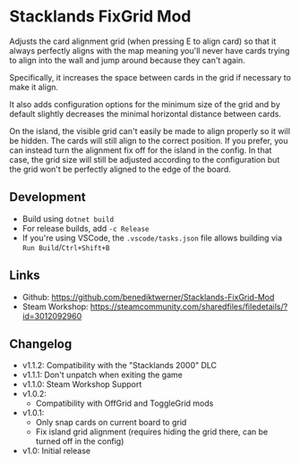# Stacklands FixGrid Mod

Adjusts the card alignment grid (when pressing E to align card) so that it always perfectly aligns with the map
meaning you'll never have cards trying to align into the wall and jump around because they can't again.

Specifically, it increases the space between cards in the grid if necessary to make it align.

It also adds configuration options for the minimum size of the grid and by default slightly decreases the minimal horizontal distance between
cards.

On the island, the visible grid can't easily be made to align properly so it will be hidden. The cards will still align to the
correct position. If you prefer, you can instead turn the alignment fix off for the island in the config. In that case, the grid
size will still be adjusted according to the configuration but the grid won't be perfectly aligned to the edge of the board.

## Development

- Build using `dotnet build`
- For release builds, add `-c Release`
- If you're using VSCode, the `.vscode/tasks.json` file allows building via `Run Build`/`Ctrl+Shift+B`

## Links

- Github: https://github.com/benediktwerner/Stacklands-FixGrid-Mod
- Steam Workshop: https://steamcommunity.com/sharedfiles/filedetails/?id=3012092960

## Changelog

- v1.1.2: Compatibility with the "Stacklands 2000" DLC
- v1.1.1: Don't unpatch when exiting the game
- v1.1.0: Steam Workshop Support
- v1.0.2:
  - Compatibility with OffGrid and ToggleGrid mods
- v1.0.1:
  - Only snap cards on current board to grid
  - Fix island grid alignment (requires hiding the grid there, can be turned off in the config)
- v1.0: Initial release
